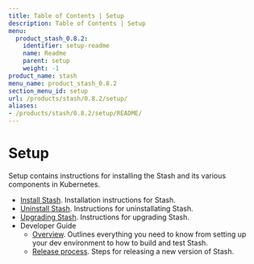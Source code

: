 ```yaml
---
title: Table of Contents | Setup
description: Table of Contents | Setup
menu:
  product_stash_0.8.2:
    identifier: setup-readme
    name: Readme
    parent: setup
    weight: -1
product_name: stash
menu_name: product_stash_0.8.2
section_menu_id: setup
url: /products/stash/0.8.2/setup/
aliases:
- /products/stash/0.8.2/setup/README/
---
```


# Setup

Setup contains instructions for installing the Stash and its various components in Kubernetes.

- [Install Stash](/products/stash/0.8.2/setup/install). Installation instructions for Stash.
- [Uninstall Stash](/products/stash/0.8.2/setup/uninstall). Instructions for uninstallating Stash.
- [Upgrading Stash](/products/stash/0.8.2/setup/upgrade). Instructions for upgrading Stash.
- Developer Guide
  - [Overview](/products/stash/0.8.2/setup/developer-guide/overview). Outlines everything you need to know from setting up your dev environment to how to build and test Stash.
  - [Release process](/products/stash/0.8.2/setup/developer-guide/release). Steps for releasing a new version of Stash.
